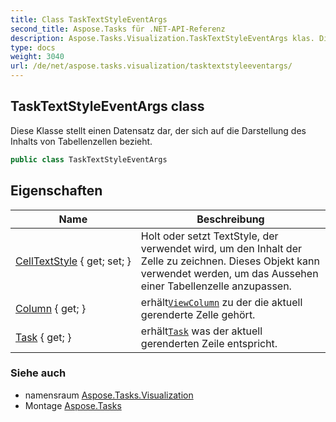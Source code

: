 ```yaml
---
title: Class TaskTextStyleEventArgs
second_title: Aspose.Tasks für .NET-API-Referenz
description: Aspose.Tasks.Visualization.TaskTextStyleEventArgs klas. Diese Klasse stellt einen Datensatz dar der sich auf die Darstellung des Inhalts von Tabellenzellen bezieht.
type: docs
weight: 3040
url: /de/net/aspose.tasks.visualization/tasktextstyleeventargs/
---
```

## TaskTextStyleEventArgs class

Diese Klasse stellt einen Datensatz dar, der sich auf die Darstellung des Inhalts von Tabellenzellen bezieht.

```csharp
public class TaskTextStyleEventArgs
```

## Eigenschaften

| Name | Beschreibung |
| --- | --- |
| [CellTextStyle](../../aspose.tasks.visualization/tasktextstyleeventargs/celltextstyle/) { get; set; } | Holt oder setzt TextStyle, der verwendet wird, um den Inhalt der Zelle zu zeichnen. Dieses Objekt kann verwendet werden, um das Aussehen einer Tabellenzelle anzupassen. |
| [Column](../../aspose.tasks.visualization/tasktextstyleeventargs/column/) { get; } | erhält[`ViewColumn`](../viewcolumn/) zu der die aktuell gerenderte Zelle gehört. |
| [Task](../../aspose.tasks.visualization/tasktextstyleeventargs/task/) { get; } | erhält[`Task`](./task/) was der aktuell gerenderten Zeile entspricht. |

### Siehe auch

* namensraum [Aspose.Tasks.Visualization](../../aspose.tasks.visualization/)
* Montage [Aspose.Tasks](../../)


